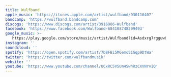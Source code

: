 ```yaml
---
title: Wulfband
apple_music: 'https://itunes.apple.com/artist/wulfband/930110407'
bandcamp: 'https://wulfband.bandcamp.com'
discogs: 'https://www.discogs.com/artist/3916986-Wulfband'
facebook: 'https://www.facebook.com/Wulfband-684108748299493'
google_music: >-
   https://play.google.com/store/music/artist/Wulfband?id=Asdxrg7rgguw6quyqhz7svnr5qa
instagram: ''
soundcloud: ''
spotify: 'https://open.spotify.com/artist/7b8FBi5MGemo51Gqp9DtWa'
twitter: 'https://twitter.com/wulfbandmusik'
website: ''
youtube: 'https://www.youtube.com/channel/UCxRC5VSUm4SwhRzCXVNYviQ'
---
```

